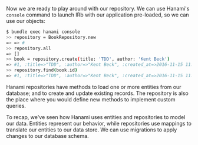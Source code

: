 Now we are ready to play around with our repository. We can use Hanami's `console` command to launch IRb with our application pre-loaded, so we can use our objects:
    
```sh    
$ bundle exec hanami console
>> repository = BookRepository.new
=> => #
>> repository.all
=> []
>> book = repository.create(title: 'TDD', author: 'Kent Beck')
=> #1, :title=>"TDD", :author=>"Kent Beck", :created_at=>2016-11-15 11:11:38 UTC, :updated_at=>2016-11-15 11:11:38 UTC}>
>> repository.find(book.id)
=> #1, :title=>"TDD", :author=>"Kent Beck", :created_at=>2016-11-15 11:11:38 UTC, :updated_at=>2016-11-15 11:11:38 UTC}>
```    

Hanami repositories have methods to load one or more entities from our database; and to create and update existing records. The repository is also the place where you would define new methods to implement custom queries.

To recap, we've seen how Hanami uses entities and repositories to model our data. Entities represent our behavior, while repositories use mappings to translate our entities to our data store. We can use migrations to apply changes to our database schema.
